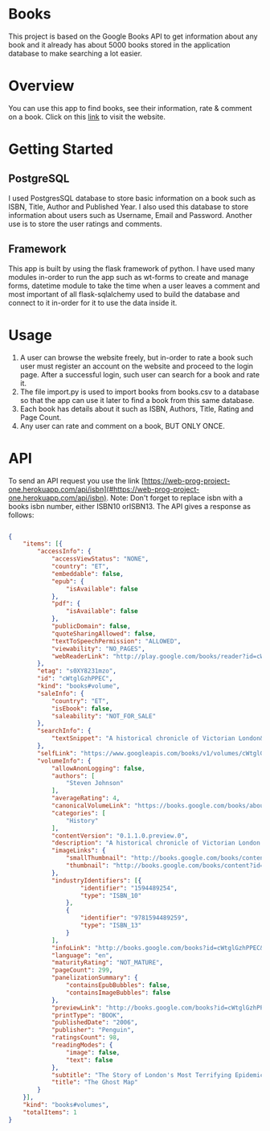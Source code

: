 # Books

This project is based on the Google Books API to get information about any book and it already has about 5000 books stored in the application database to make searching a lot easier.

# Overview
You can use this app to find books, see their information, rate & comment on a book.
Click on this [link](https://web-prog-project-one.herokuapp.com/) to visit the website.

# Getting Started
## PostgreSQL
I used PostgresSQL database to store basic information on a book such as ISBN, Title, Author and Published Year. I also used this database to store information about users such as Username, Email and Password. Another use is to store the user ratings and comments.

## Framework
This app is built by using the flask framework of python.
I have used many modules in-order to run the app such as wt-forms to create and manage forms, datetime module to take the time when a user leaves a comment and most important of all flask-sqlalchemy used to build the database and connect to it in-order for it to use the data inside it.

# Usage

1. A user can browse the website freely, but in-order to rate a book such user must register an account on the website and proceed to the login page.
   After a successful login, such user can search for a book and rate it.
2. The file import.py is used to import books from books.csv to a database so that the app can use it later to find a book from this same database.
3. Each book has details about it such as ISBN, Authors, Title, Rating and Page Count.
4. Any user can rate and comment on a book, BUT ONLY ONCE.

# API
To send an API request you use the link [https://web-prog-project-one.herokuapp.com/api/isbn](#https://web-prog-project-one.herokuapp.com/api/isbn).
Note: Don't forget to replace isbn with a books isbn number, either ISBN10 orISBN13.
The API gives a response as follows:

```json

{
    "items": [{
        "accessInfo": {
            "accessViewStatus": "NONE",
            "country": "ET",
            "embeddable": false,
            "epub": {
                "isAvailable": false
            },
            "pdf": {
                "isAvailable": false
            },
            "publicDomain": false,
            "quoteSharingAllowed": false,
            "textToSpeechPermission": "ALLOWED",
            "viewability": "NO_PAGES",
            "webReaderLink": "http://play.google.com/books/reader?id=cWtglGzhPPEC&hl=&printsec=frontcover&source=gbs_api"
        },
        "etag": "s0XY8231mzo",
        "id": "cWtglGzhPPEC",
        "kind": "books#volume",
        "saleInfo": {
            "country": "ET",
            "isEbook": false,
            "saleability": "NOT_FOR_SALE"
        },
        "searchInfo": {
            "textSnippet": "A historical chronicle of Victorian London&#39;s worst cholera outbreak traces the day-by-day efforts of Dr. John Snow, who put his own life on the line in his efforts to prove his previously dismissed contagion theory about how the epidemic ..."
        },
        "selfLink": "https://www.googleapis.com/books/v1/volumes/cWtglGzhPPEC",
        "volumeInfo": {
            "allowAnonLogging": false,
            "authors": [
                "Steven Johnson"
            ],
            "averageRating": 4,
            "canonicalVolumeLink": "https://books.google.com/books/about/The_Ghost_Map.html?hl=&id=cWtglGzhPPEC",
            "categories": [
                "History"
            ],
            "contentVersion": "0.1.1.0.preview.0",
            "description": "A historical chronicle of Victorian London's worst cholera outbreak traces the day-by-day efforts of Dr. John Snow, who put his own life on the line in his efforts to prove his previously dismissed contagion theory about how the epidemic was spreading. 80,000 first printing.",
            "imageLinks": {
                "smallThumbnail": "http://books.google.com/books/content?id=cWtglGzhPPEC&printsec=frontcover&img=1&zoom=5&source=gbs_api",
                "thumbnail": "http://books.google.com/books/content?id=cWtglGzhPPEC&printsec=frontcover&img=1&zoom=1&source=gbs_api"
            },
            "industryIdentifiers": [{
                    "identifier": "1594489254",
                    "type": "ISBN_10"
                },
                {
                    "identifier": "9781594489259",
                    "type": "ISBN_13"
                }
            ],
            "infoLink": "http://books.google.com/books?id=cWtglGzhPPEC&dq=isbn:1594489254&hl=&source=gbs_api",
            "language": "en",
            "maturityRating": "NOT_MATURE",
            "pageCount": 299,
            "panelizationSummary": {
                "containsEpubBubbles": false,
                "containsImageBubbles": false
            },
            "previewLink": "http://books.google.com/books?id=cWtglGzhPPEC&dq=isbn:1594489254&hl=&cd=1&source=gbs_api",
            "printType": "BOOK",
            "publishedDate": "2006",
            "publisher": "Penguin",
            "ratingsCount": 98,
            "readingModes": {
                "image": false,
                "text": false
            },
            "subtitle": "The Story of London's Most Terrifying Epidemic--and how it Changed Science, Cities, and the Modern World",
            "title": "The Ghost Map"
        }
    }],
    "kind": "books#volumes",
    "totalItems": 1
}

```











